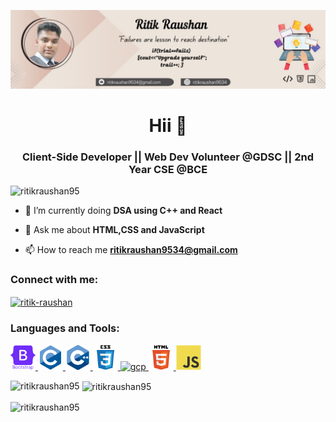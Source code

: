 ![logo](https://github.com/RitikRaushan95/RitikRaushan95/blob/main/1701428777624.jpeg)
<h1 align="center">Hii 👋</h1>
<h3 align="center">Client-Side Developer || Web Dev Volunteer @GDSC || 2nd Year CSE @BCE</h3>

<p align="left"> <img src="https://komarev.com/ghpvc/?username=ritikraushan95&label=Profile%20views&color=0e75b6&style=flat" alt="ritikraushan95" /> </p>

- 🌱 I’m currently doing **DSA using C++ and React**

- 💬 Ask me about **HTML,CSS and JavaScript**

- 📫 How to reach me **ritikraushan9534@gmail.com**

<h3 align="left">Connect with me:</h3>
<p align="left">
<a href="https://linkedin.com/in/ritik-raushan" target="blank"><img align="center" src="https://raw.githubusercontent.com/rahuldkjain/github-profile-readme-generator/master/src/images/icons/Social/linked-in-alt.svg" alt="ritik-raushan" height="30" width="40" /></a>
</p>

<h3 align="left">Languages and Tools:</h3>
<p align="left"> <a href="https://getbootstrap.com" target="_blank" rel="noreferrer"> <img src="https://raw.githubusercontent.com/devicons/devicon/master/icons/bootstrap/bootstrap-plain-wordmark.svg" alt="bootstrap" width="40" height="40"/> </a> <a href="https://www.cprogramming.com/" target="_blank" rel="noreferrer"> <img src="https://raw.githubusercontent.com/devicons/devicon/master/icons/c/c-original.svg" alt="c" width="40" height="40"/> </a> <a href="https://www.w3schools.com/cpp/" target="_blank" rel="noreferrer"> <img src="https://raw.githubusercontent.com/devicons/devicon/master/icons/cplusplus/cplusplus-original.svg" alt="cplusplus" width="40" height="40"/> </a> <a href="https://www.w3schools.com/css/" target="_blank" rel="noreferrer"> <img src="https://raw.githubusercontent.com/devicons/devicon/master/icons/css3/css3-original-wordmark.svg" alt="css3" width="40" height="40"/> </a> <a href="https://cloud.google.com" target="_blank" rel="noreferrer"> <img src="https://www.vectorlogo.zone/logos/google_cloud/google_cloud-icon.svg" alt="gcp" width="40" height="40"/> </a> <a href="https://www.w3.org/html/" target="_blank" rel="noreferrer"> <img src="https://raw.githubusercontent.com/devicons/devicon/master/icons/html5/html5-original-wordmark.svg" alt="html5" width="40" height="40"/> </a> <a href="https://developer.mozilla.org/en-US/docs/Web/JavaScript" target="_blank" rel="noreferrer"> <img src="https://raw.githubusercontent.com/devicons/devicon/master/icons/javascript/javascript-original.svg" alt="javascript" width="40" height="40"/> </a> </p>

<p><img align="left" src="https://github-readme-stats.vercel.app/api/top-langs?username=ritikraushan95&show_icons=true&locale=en&layout=compact" alt="ritikraushan95" /></p>

<p>&nbsp;<img align="center" src="https://github-readme-stats.vercel.app/api?username=ritikraushan95&show_icons=true&locale=en" alt="ritikraushan95" /></p>

<p><img align="center" src="https://github-readme-streak-stats.herokuapp.com/?user=ritikraushan95&" alt="ritikraushan95" /></p>

